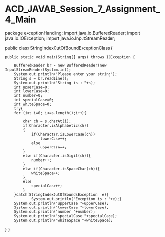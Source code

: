 # ACD_JAVAB_Session_7_Assignment_4_Main

package exceptionHandling;
import java.io.BufferedReader;
import java.io.IOException;
import java.io.InputStreamReader;

public class StringIndexOutOfBoundExceptionClass {
	
	public static void main(String[] args) throws IOException {
			
		BufferedReader br = new BufferedReader(new InputStreamReader(System.in));
		System.out.println("Please enter your string");
		String s = br.readLine();
		System.out.println("String is : "+s);
		int upperCase=0;
		int lowerCase=0;
		int number=0;
		int specialCase=0;
		int whiteSpace=0;
		try{
		for (int i=0; i<=s.length();i++){
			
			char ch = s.charAt(i);
			if(Character.isAlphabetic(ch))
			{
				if(Character.isLowerCase(ch))
					lowerCase++;
				else
					upperCase++;
			}
			else if(Character.isDigit(ch)){
				number++;
			}
			else if(Character.isSpaceChar(ch)){
				whiteSpace++;
			}
			else
				specialCase++;
			}
		}catch(StringIndexOutOfBoundsException  e){
				System.out.println("Exception is : "+e);}
		System.out.println("upperCase "+upperCase);
		System.out.println("lowerCase "+lowerCase);
		System.out.println("number "+number);
		System.out.println("specialCase "+specialCase);
		System.out.println("whiteSpace "+whiteSpace);
  }
 }
